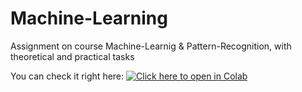 # Machine-Learning
Assignment on course Machine-Learnig & Pattern-Recognition, with theoretical and practical tasks

You can check it right here: [![Click here to open in Colab](https://colab.research.google.com/assets/colab-badge.svg)](https://colab.research.google.com/github/spympr/Machine-Learning/blob/main/ML.ipynb)
